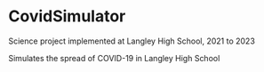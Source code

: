 # CovidSimulator
Science project implemented at Langley High School, 2021 to 2023

Simulates the spread of COVID-19 in Langley High School
